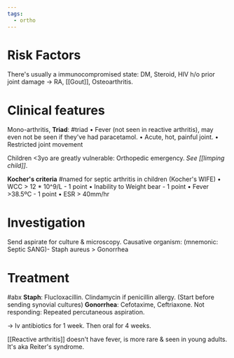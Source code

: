 ```yaml
---
tags:
  - ortho
---
```

# Risk Factors
There's usually a immunocompromised state: DM, Steroid, HIV
h/o prior joint damage -> RA, [[Gout]], Osteoarthritis. 

# Clinical features
Mono-arthritis, 
**Triad**: #triad
	• Fever (not seen in reactive arthritis), may even not be seen if they've had paracetamol. 
	• Acute, hot, painful joint.
	• Restricted joint movement

Children <3yo are greatly vulnerable: Orthopedic emergency. *See [[limping child]]*.

**Kocher's criteria** #named for septic arthritis in children (Kocher's WIFE)
	• WCC > 12 * 10^9/L - 1 point
	• Inability to Weight bear - 1 point
	• Fever >38.5ºC - 1 point
	• ESR > 40mm/hr

# Investigation 
Send aspirate for culture & microscopy. 
Causative organism: (mnemonic: Septic SANG)- Staph aureus > Gonorrhea

# Treatment
#abx
**Staph**: Flucloxacillin. Clindamycin if penicillin allergy. (Start before sending synovial cultures)
**Gonorrhea**: Cefotaxime, Ceftriaxone.
Not responding: Repeated percutaneous aspiration. 

-> Iv antibiotics for 1 week. Then oral for 4 weeks. 

[[Reactive arthritis]] doesn't have fever, is more rare & seen in young adults. It's aka Reiter's syndrome. 
